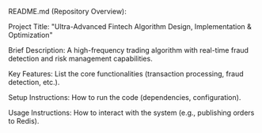 README.md (Repository Overview):

Project Title: "Ultra-Advanced Fintech Algorithm Design, Implementation & Optimization"

Brief Description: A high-frequency trading algorithm with real-time fraud detection and risk management capabilities.

Key Features: List the core functionalities (transaction processing, fraud detection, etc.).

Setup Instructions: How to run the code (dependencies, configuration).

Usage Instructions: How to interact with the system (e.g., publishing orders to Redis).
